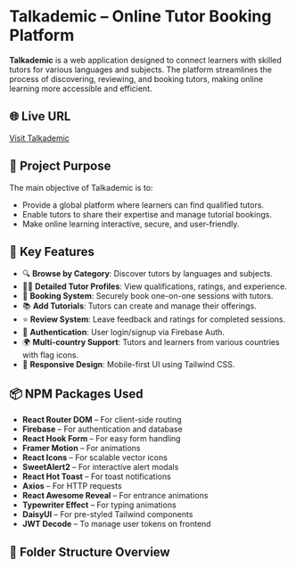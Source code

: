 # Talkademic – Online Tutor Booking Platform

**Talkademic** is a web application designed to connect learners with skilled tutors for various languages and subjects. The platform streamlines the process of discovering, reviewing, and booking tutors, making online learning more accessible and efficient.

## 🌐 Live URL

[Visit Talkademic](https://talkademic.web.app)

## 🎯 Project Purpose

The main objective of Talkademic is to:
- Provide a global platform where learners can find qualified tutors.
- Enable tutors to share their expertise and manage tutorial bookings.
- Make online learning interactive, secure, and user-friendly.

## 🚀 Key Features

- 🔍 **Browse by Category**: Discover tutors by languages and subjects.
- 👨‍🏫 **Detailed Tutor Profiles**: View qualifications, ratings, and experience.
- 📅 **Booking System**: Securely book one-on-one sessions with tutors.
- 📚 **Add Tutorials**: Tutors can create and manage their offerings.
- ⭐ **Review System**: Leave feedback and ratings for completed sessions.
- 🔐 **Authentication**: User login/signup via Firebase Auth.
- 🌍 **Multi-country Support**: Tutors and learners from various countries with flag icons.
- 📱 **Responsive Design**: Mobile-first UI using Tailwind CSS.

## 📦 NPM Packages Used

- **React Router DOM** – For client-side routing
- **Firebase** – For authentication and database
- **React Hook Form** – For easy form handling
- **Framer Motion** – For animations
- **React Icons** – For scalable vector icons
- **SweetAlert2** – For interactive alert modals
- **React Hot Toast** – For toast notifications
- **Axios** – For HTTP requests
- **React Awesome Reveal** – For entrance animations
- **Typewriter Effect** – For typing animations
- **DaisyUI** – For pre-styled Tailwind components
- **JWT Decode** – To manage user tokens on frontend

## 📁 Folder Structure Overview

